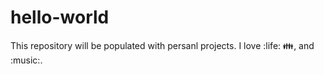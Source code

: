 # hello-world

This repository will be populated with persanl projects. I love :life: :family:, and :music:.
